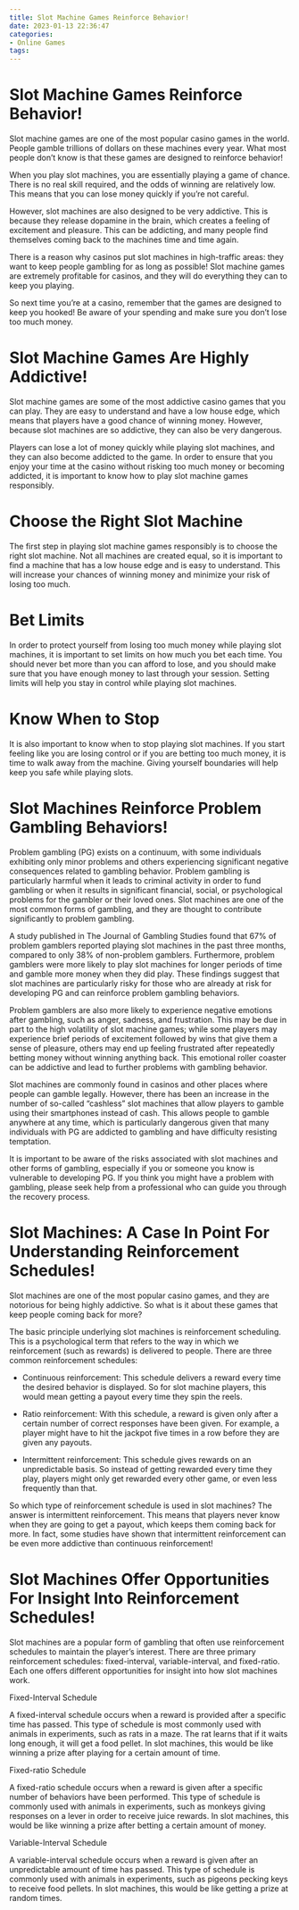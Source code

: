 ```yaml
---
title: Slot Machine Games Reinforce Behavior!
date: 2023-01-13 22:36:47
categories:
- Online Games
tags:
---
```



#  Slot Machine Games Reinforce Behavior!

Slot machine games are one of the most popular casino games in the world. People gamble trillions of dollars on these machines every year. What most people don’t know is that these games are designed to reinforce behavior!

When you play slot machines, you are essentially playing a game of chance. There is no real skill required, and the odds of winning are relatively low. This means that you can lose money quickly if you’re not careful.

However, slot machines are also designed to be very addictive. This is because they release dopamine in the brain, which creates a feeling of excitement and pleasure. This can be addicting, and many people find themselves coming back to the machines time and time again.

There is a reason why casinos put slot machines in high-traffic areas: they want to keep people gambling for as long as possible! Slot machine games are extremely profitable for casinos, and they will do everything they can to keep you playing.

So next time you’re at a casino, remember that the games are designed to keep you hooked! Be aware of your spending and make sure you don’t lose too much money.

#  Slot Machine Games Are Highly Addictive!

Slot machine games are some of the most addictive casino games that you can play. They are easy to understand and have a low house edge, which means that players have a good chance of winning money. However, because slot machines are so addictive, they can also be very dangerous.

Players can lose a lot of money quickly while playing slot machines, and they can also become addicted to the game. In order to ensure that you enjoy your time at the casino without risking too much money or becoming addicted, it is important to know how to play slot machine games responsibly.

# Choose the Right Slot Machine

The first step in playing slot machine games responsibly is to choose the right slot machine. Not all machines are created equal, so it is important to find a machine that has a low house edge and is easy to understand. This will increase your chances of winning money and minimize your risk of losing too much.

# Bet Limits

In order to protect yourself from losing too much money while playing slot machines, it is important to set limits on how much you bet each time. You should never bet more than you can afford to lose, and you should make sure that you have enough money to last through your session. Setting limits will help you stay in control while playing slot machines.

# Know When to Stop

It is also important to know when to stop playing slot machines. If you start feeling like you are losing control or if you are betting too much money, it is time to walk away from the machine. Giving yourself boundaries will help keep you safe while playing slots.

#  Slot Machines Reinforce Problem Gambling Behaviors!

Problem gambling (PG) exists on a continuum, with some individuals exhibiting only minor problems and others experiencing significant negative consequences related to gambling behavior. Problem gambling is particularly harmful when it leads to criminal activity in order to fund gambling or when it results in significant financial, social, or psychological problems for the gambler or their loved ones. Slot machines are one of the most common forms of gambling, and they are thought to contribute significantly to problem gambling.

A study published in The Journal of Gambling Studies found that 67% of problem gamblers reported playing slot machines in the past three months, compared to only 38% of non-problem gamblers. Furthermore, problem gamblers were more likely to play slot machines for longer periods of time and gamble more money when they did play. These findings suggest that slot machines are particularly risky for those who are already at risk for developing PG and can reinforce problem gambling behaviors.

Problem gamblers are also more likely to experience negative emotions after gambling, such as anger, sadness, and frustration. This may be due in part to the high volatility of slot machine games; while some players may experience brief periods of excitement followed by wins that give them a sense of pleasure, others may end up feeling frustrated after repeatedly betting money without winning anything back. This emotional roller coaster can be addictive and lead to further problems with gambling behavior.

Slot machines are commonly found in casinos and other places where people can gamble legally. However, there has been an increase in the number of so-called “cashless” slot machines that allow players to gamble using their smartphones instead of cash. This allows people to gamble anywhere at any time, which is particularly dangerous given that many individuals with PG are addicted to gambling and have difficulty resisting temptation.

It is important to be aware of the risks associated with slot machines and other forms of gambling, especially if you or someone you know is vulnerable to developing PG. If you think you might have a problem with gambling, please seek help from a professional who can guide you through the recovery process.

#  Slot Machines: A Case In Point For Understanding Reinforcement Schedules!

Slot machines are one of the most popular casino games, and they are notorious for being highly addictive. So what is it about these games that keep people coming back for more?

The basic principle underlying slot machines is reinforcement scheduling. This is a psychological term that refers to the way in which we reinforcement (such as rewards) is delivered to people. There are three common reinforcement schedules:

* Continuous reinforcement: This schedule delivers a reward every time the desired behavior is displayed. So for slot machine players, this would mean getting a payout every time they spin the reels.

* Ratio reinforcement: With this schedule, a reward is given only after a certain number of correct responses have been given. For example, a player might have to hit the jackpot five times in a row before they are given any payouts.

* Intermittent reinforcement: This schedule gives rewards on an unpredictable basis. So instead of getting rewarded every time they play, players might only get rewarded every other game, or even less frequently than that.

So which type of reinforcement schedule is used in slot machines? The answer is intermittent reinforcement. This means that players never know when they are going to get a payout, which keeps them coming back for more. In fact, some studies have shown that intermittent reinforcement can be even more addictive than continuous reinforcement!

#  Slot Machines Offer Opportunities For Insight Into Reinforcement Schedules!

Slot machines are a popular form of gambling that often use reinforcement schedules to maintain the player’s interest. There are three primary reinforcement schedules: fixed-interval, variable-interval, and fixed-ratio. Each one offers different opportunities for insight into how slot machines work.

Fixed-Interval Schedule

A fixed-interval schedule occurs when a reward is provided after a specific time has passed. This type of schedule is most commonly used with animals in experiments, such as rats in a maze. The rat learns that if it waits long enough, it will get a food pellet. In slot machines, this would be like winning a prize after playing for a certain amount of time.

Fixed-ratio Schedule

A fixed-ratio schedule occurs when a reward is given after a specific number of behaviors have been performed. This type of schedule is commonly used with animals in experiments, such as monkeys giving responses on a lever in order to receive juice rewards. In slot machines, this would be like winning a prize after betting a certain amount of money.

Variable-Interval Schedule

A variable-interval schedule occurs when a reward is given after an unpredictable amount of time has passed. This type of schedule is commonly used with animals in experiments, such as pigeons pecking keys to receive food pellets. In slot machines, this would be like getting a prize at random times.